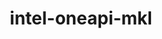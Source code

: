 ---
title: "intel-oneapi-mkl"
layout: cache
categories: [package, develop-2023-08-20]
meta: {"versions": ["2023.2.0"], "compilers": ["gcc@=11.1.0", "gcc@=11.3.0", "oneapi@=2023.2.0"], "oss": ["ubuntu20.04", "ubuntu22.04"], "platforms": ["linux"], "targets": ["x86_64", "x86_64_v3"], "stacks": ["e4s", "e4s-oneapi", "ml-linux-x86_64-cpu", "ml-linux-x86_64-cuda", "ml-linux-x86_64-rocm", "root"], "num_specs": 5, "num_specs_by_stack": {"e4s-oneapi": 1, "root": 5, "e4s": 1, "ml-linux-x86_64-rocm": 1, "ml-linux-x86_64-cuda": 1, "ml-linux-x86_64-cpu": 1}}
spec_details: [{"hash": "dp6uli2npfq7twuxnneglwxulbmjpajs", "compiler": "oneapi@=2023.2.0", "versions": ["2023.2.0"], "os": "ubuntu20.04", "platform": "linux", "target": "x86_64", "variants": ["build_system=generic", "~cluster", "+envmods", "~ilp64", "mpi_family=none", "+shared", "threads=none"], "stacks": ["e4s-oneapi", "root"], "size": "-", "tarball": "https://binaries.spack.io/releases/develop-2023-08-20/build_cache/linux-ubuntu20.04-x86_64/oneapi-2023.2.0/intel-oneapi-mkl-2023.2.0/linux-ubuntu20.04-x86_64-oneapi-2023.2.0-intel-oneapi-mkl-2023.2.0-dp6uli2npfq7twuxnneglwxulbmjpajs.spack"}, {"hash": "ugtr5azzcyvkm46tu3ow3v6ctgik537z", "compiler": "gcc@=11.1.0", "versions": ["2023.2.0"], "os": "ubuntu20.04", "platform": "linux", "target": "x86_64_v3", "variants": ["build_system=generic", "~cluster", "+envmods", "~ilp64", "mpi_family=none", "+shared", "threads=none"], "stacks": ["root", "e4s"], "size": "-", "tarball": "https://binaries.spack.io/releases/develop-2023-08-20/build_cache/linux-ubuntu20.04-x86_64_v3/gcc-11.1.0/intel-oneapi-mkl-2023.2.0/linux-ubuntu20.04-x86_64_v3-gcc-11.1.0-intel-oneapi-mkl-2023.2.0-ugtr5azzcyvkm46tu3ow3v6ctgik537z.spack"}, {"hash": "fmk27fpmxpmejp645ke5byab6szany2s", "compiler": "gcc@=11.3.0", "versions": ["2023.2.0"], "os": "ubuntu22.04", "platform": "linux", "target": "x86_64_v3", "variants": ["build_system=generic", "~cluster", "+envmods", "~ilp64", "mpi_family=none", "+shared", "threads=none"], "stacks": ["root", "ml-linux-x86_64-rocm"], "size": "-", "tarball": "https://binaries.spack.io/releases/develop-2023-08-20/build_cache/linux-ubuntu22.04-x86_64_v3/gcc-11.3.0/intel-oneapi-mkl-2023.2.0/linux-ubuntu22.04-x86_64_v3-gcc-11.3.0-intel-oneapi-mkl-2023.2.0-fmk27fpmxpmejp645ke5byab6szany2s.spack"}, {"hash": "o5wrkn2ryyc55n5mkkgnn3hc3posdw55", "compiler": "gcc@=11.3.0", "versions": ["2023.2.0"], "os": "ubuntu22.04", "platform": "linux", "target": "x86_64_v3", "variants": ["build_system=generic", "~cluster", "+envmods", "~ilp64", "mpi_family=none", "+shared", "threads=none"], "stacks": ["root", "ml-linux-x86_64-cuda"], "size": "-", "tarball": "https://binaries.spack.io/releases/develop-2023-08-20/build_cache/linux-ubuntu22.04-x86_64_v3/gcc-11.3.0/intel-oneapi-mkl-2023.2.0/linux-ubuntu22.04-x86_64_v3-gcc-11.3.0-intel-oneapi-mkl-2023.2.0-o5wrkn2ryyc55n5mkkgnn3hc3posdw55.spack"}, {"hash": "qbpoevlglryknfjytjbytw4p7pawsam3", "compiler": "gcc@=11.3.0", "versions": ["2023.2.0"], "os": "ubuntu22.04", "platform": "linux", "target": "x86_64_v3", "variants": ["build_system=generic", "~cluster", "+envmods", "~ilp64", "mpi_family=none", "+shared", "threads=none"], "stacks": ["ml-linux-x86_64-cpu", "root"], "size": "-", "tarball": "https://binaries.spack.io/releases/develop-2023-08-20/build_cache/linux-ubuntu22.04-x86_64_v3/gcc-11.3.0/intel-oneapi-mkl-2023.2.0/linux-ubuntu22.04-x86_64_v3-gcc-11.3.0-intel-oneapi-mkl-2023.2.0-qbpoevlglryknfjytjbytw4p7pawsam3.spack"}]
---